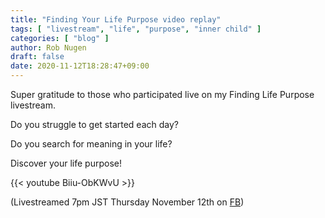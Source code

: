 ```yaml
---
title: "Finding Your Life Purpose video replay"
tags: [ "livestream", "life", "purpose", "inner child" ]
categories: [ "blog" ]
author: Rob Nugen
draft: false
date: 2020-11-12T18:28:47+09:00
---
```


Super gratitude to those who participated live on my Finding Life
Purpose livestream.

Do you struggle to get started each day?

Do you search for meaning in your life?

Discover your life purpose!

{{< youtube Biiu-ObKWvU >}}

(Livestreamed 7pm JST Thursday November 12th on [FB](https://www.facebook.com/events/399008134566256/))
